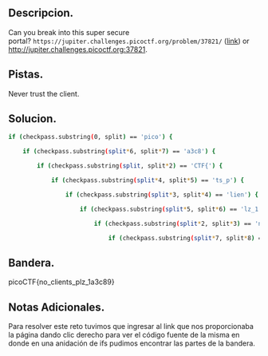 ## Descripcion.
Can you break into this super secure portal? `https://jupiter.challenges.picoctf.org/problem/37821/` ([link](https://jupiter.challenges.picoctf.org/problem/37821/)) or http://jupiter.challenges.picoctf.org:37821.

## Pistas.
Never trust the client.

## Solucion.
``` bash
if (checkpass.substring(0, split) == 'pico') {

	if (checkpass.substring(split*6, split*7) == 'a3c8') {

		if (checkpass.substring(split, split*2) == 'CTF{') {

			if (checkpass.substring(split*4, split*5) == 'ts_p') {

				if (checkpass.substring(split*3, split*4) == 'lien') {

					if (checkpass.substring(split*5, split*6) == 'lz_1') {

						if (checkpass.substring(split*2, split*3) == 'no_c') {

							if (checkpass.substring(split*7, split*8) == '9}') {

```
## Bandera.
picoCTF{no_clients_plz_1a3c89}

## Notas Adicionales.
Para resolver este reto tuvimos que ingresar al link que nos proporcionaba la página dando clic derecho para ver el código fuente de la misma en donde en una anidación de ifs pudimos encontrar las partes de la bandera.